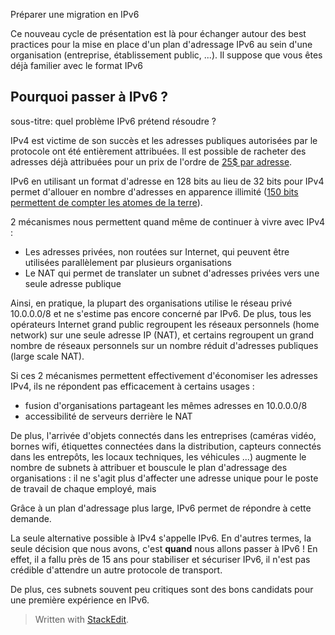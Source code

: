 
Préparer une migration en IPv6

Ce nouveau cycle de présentation est là pour échanger autour des best practices pour la mise en place d'un plan d'adressage IPv6 au sein d'une organisation (entreprise, établissement public, ...). Il suppose que vous êtes déjà familier avec le format IPv6

## Pourquoi passer à IPv6 ?
sous-titre: quel problème IPv6 prétend résoudre ?

IPv4 est victime de son succès et les adresses publiques autorisées par le protocole ont été entièrement attribuées. Il est possible de racheter des adresses déjà attribuées pour un prix de l'ordre de [25$ par adresse](https://auctions.ipv4.global/).

IPv6 en utilisant un format d'adresse en 128 bits au lieu de 32 bits pour IPv4 permet d'allouer en nombre d'adresses en apparence illimité ([150 bits permettent de compter les atomes de la terre](https://fr.wikipedia.org/wiki/Ordres_de_grandeur_de_nombres#1039_%C3%A0_10100)). 

2 mécanismes nous permettent quand même de continuer à vivre avec IPv4 :
 - Les adresses privées, non routées sur Internet,  qui peuvent être utilisées parallèlement  par plusieurs organisations 
 - Le NAT qui permet de translater un subnet d'adresses privées vers une seule adresse publique 
  
Ainsi, en pratique, la plupart des organisations utilise le réseau privé 10.0.0.0/8 et ne s'estime pas encore concerné par  IPv6. De plus, tous les opérateurs Internet grand public regroupent les réseaux personnels (home network) sur une seule adresse IP (NAT), et certains regroupent un grand nombre de réseaux personnels sur un nombre réduit d'adresses publiques (large scale NAT). 

Si ces 2 mécanismes permettent effectivement d'économiser les adresses IPv4, ils ne répondent pas efficacement à certains usages :
- fusion d'organisations partageant les mêmes adresses en 10.0.0.0/8
- accessibilité de serveurs derrière le NAT

De plus, l'arrivée d'objets connectés dans les entreprises (caméras vidéo, bornes wifi, étiquettes connectées dans la distribution, capteurs connectés dans les entrepôts, les locaux techniques, les véhicules ...) augmente le nombre de subnets à attribuer et bouscule le plan d'adressage des organisations : il ne s'agit plus d'affecter une adresse unique pour le poste de travail de chaque employé, mais   

Grâce à un plan d'adressage plus large, IPv6 permet de répondre à cette demande. 


La seule alternative possible à IPv4 s'appelle IPv6. En d'autres termes, la seule décision que nous avons, c'est **quand** nous allons passer à IPv6 ! En effet, il a fallu près de 15 ans pour stabiliser et sécuriser IPv6, il n'est pas crédible d'attendre un autre protocole de transport. 




De plus, ces subnets souvent peu critiques sont des bons candidats pour une première expérience en IPv6.
 


> Written with [StackEdit](https://stackedit.io/).
<!--stackedit_data:
eyJoaXN0b3J5IjpbNTQxNjkxOTcsLTE2MDk0MjkxMjEsLTEzNT
AxNjk5OTIsLTEzNjI5ODY0MzcsLTM2ODgyMDE0Miw3MDUyNDcw
MTIsNjI5MjQyOTM3LDEwMjUzNTc0ODQsMTM5NTc0MzExN119
-->